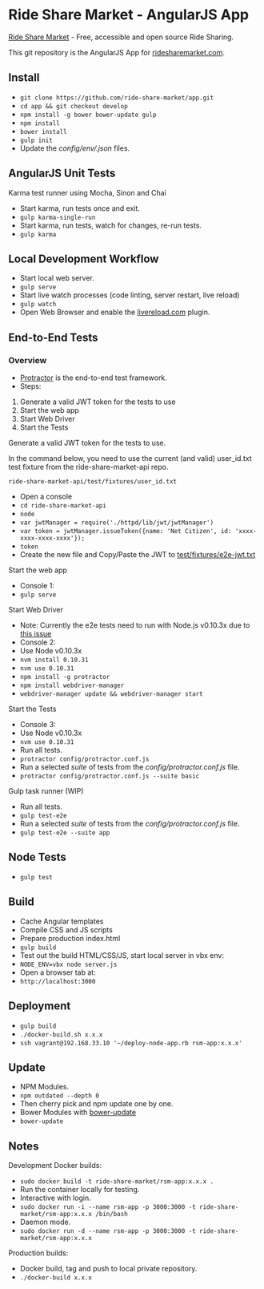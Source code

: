 # Ride Share Market - AngularJS App

[Ride Share Market](https://ridesharemarket.com) - Free, accessible and open source Ride Sharing.

This git repository is the AngularJS App for [ridesharemarket.com](https://ridesharemarket.com).

## Install

- `git clone https://github.com/ride-share-market/app.git`
- `cd app && git checkout develop`
- `npm install -g bower bower-update gulp`
- `npm install`
- `bower install`
- `gulp init`
- Update the *config/env/.json* files.

## AngularJS Unit Tests

Karma test runner using Mocha, Sinon and Chai

- Start karma, run tests once and exit.
- `gulp karma-single-run`
- Start karma, run tests, watch for changes, re-run tests.
- `gulp karma`

## Local Development Workflow

- Start local web server.
- `gulp serve`
- Start live watch processes (code linting, server restart, live reload)
- `gulp watch`
- Open Web Browser and enable the [livereload.com](http://livereload.com/extensions/) plugin.

## End-to-End Tests

### Overview

- [Protractor](http://angular.github.io/protractor/#/) is the end-to-end test framework.
- Steps:
1. Generate a valid JWT token for the tests to use
2. Start the web app
3. Start Web Driver
4. Start the Tests

Generate a valid JWT token for the tests to use.

In the command below, you need to use the current (and valid) user_id.txt test fixture from the ride-share-market-api repo.

`ride-share-market-api/test/fixtures/user_id.txt`

- Open a console
- `cd ride-share-market-api`
- `node`
- `var jwtManager = require('./httpd/lib/jwt/jwtManager')`
- `var token = jwtManager.issueToken({name: 'Net Citizen', id: 'xxxx-xxxx-xxxx-xxxx'});`
- `token`
- Create the new file and Copy/Paste the JWT to [test/fixtures/e2e-jwt.txt](test/fixtures/e2e-jwt.txt)

Start the web app

- Console 1:
- `gulp serve`


Start Web Driver

- Note: Currently the e2e tests need to run with Node.js v0.10.3x due to [this issue](https://github.com/angular/protractor/issues/1893)
- Console 2:
- Use Node v0.10.3x
- `nvm install 0.10.31`
- `nvm use 0.10.31`
- `npm install -g protractor`
- `npm install webdriver-manager`
- `webdriver-manager update && webdriver-manager start`

Start the Tests

- Console 3:
- Use Node v0.10.3x
- `nvm use 0.10.31`
- Run all tests.
- `protractor config/protractor.conf.js`
- Run a selected *suite* of tests from the *config/protractor.conf.js* file.
- `protractor config/protractor.conf.js --suite basic`

Gulp task runner (WIP)
- Run all tests.
- `gulp test-e2e`
- Run a selected *suite* of tests from the *config/protractor.conf.js* file.
- `gulp test-e2e --suite app`

## Node Tests

- `gulp test`

## Build

- Cache Angular templates
- Compile CSS and JS scripts
- Prepare production index.html
- `gulp build`
- Test out the build HTML/CSS/JS, start local server in vbx env:
- `NODE_ENV=vbx node server.js`
- Open a browser tab at:
- `http://localhost:3000`

## Deployment

- `gulp build`
- `./docker-build.sh x.x.x`
- `ssh vagrant@192.168.33.10 '~/deploy-node-app.rb rsm-app:x.x.x'`

## Update

- NPM Modules.
- `npm outdated --depth 0`
- Then cherry pick and npm update one by one.
- Bower Modules with [bower-update](https://www.npmjs.com/package/bower-update)
- `bower-update`

## Notes

Development Docker builds:

- `sudo docker build -t ride-share-market/rsm-app:x.x.x .`
- Run the container locally for testing.
- Interactive with login.
- `sudo docker run -i --name rsm-app -p 3000:3000 -t ride-share-market/rsm-app:x.x.x /bin/bash`
- Daemon mode.
- `sudo docker run -d --name rsm-app -p 3000:3000 -t ride-share-market/rsm-app:x.x.x`

Production builds:

- Docker build, tag and push to local private repository.
- `./docker-build x.x.x`

